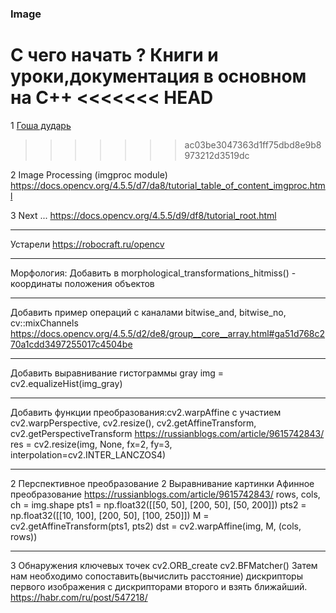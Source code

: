 
### Image

С чего начать ?
Книги и уроки,документация в основном на C++
<<<<<<< HEAD
=======
 
1 [Гоша дударь](https://www.youtube.com/playlist?list=PL0lO_mIqDDFUAQ2RdAgLp6Tj_fREcxk6T)
>>>>>>> ac03be3047363d1ff75dbd8e9b8973212d3519dc
 
2 Image Processing (imgproc module) https://docs.opencv.org/4.5.5/d7/da8/tutorial_table_of_content_imgproc.html

3 Next ... https://docs.opencv.org/4.5.5/d9/df8/tutorial_root.html

------------------------------------------------------------------------------------------------------------------
 
Устарели https://robocraft.ru/opencv

------------------------------------------------------------------------------------------------------------------

Морфология:
    Добавить в morphological_transformations_hitmiss()
    - координаты положения объектов

------------------------------------------------------------------------------------------------------------------

Добавить пример операций с каналами bitwise_and, bitwise_no, cv::mixChannels
https://docs.opencv.org/4.5.5/d2/de8/group__core__array.html#ga51d768c270a1cdd3497255017c4504be        

------------------------------------------------------------------------------------------------------------------

Добавить выравнивание гистограммы gray img = cv2.equalizeHist(img_gray)

------------------------------------------------------------------------------------------------------------------

Добавить функции преобразования:cv2.warpAffine с участием cv2.warpPerspective, cv2.resize(), cv2.getAffineTransform, cv2.getPerspectiveTransform
https://russianblogs.com/article/9615742843/
res = cv2.resize(img, None, fx=2, fy=3, interpolation=cv2.INTER_LANCZOS4)  

------------------------------------------------------------------------------------------------------------------


2 Перспективное преобразование
2 Выравнивание картинки Афинное преобразование https://russianblogs.com/article/9615742843/
rows, cols, ch = img.shape
pts1 = np.float32([[50, 50], [200, 50], [50, 200]])
pts2 = np.float32([[10, 100], [200, 50], [100, 250]])
M = cv2.getAffineTransform(pts1, pts2)
dst = cv2.warpAffine(img, M, (cols, rows))

------------------------------------------------------------------------------------------------------------------

3  Обнаружения ключевых точек cv2.ORB_create
cv2.BFMatcher() Затем нам необходимо сопоставить(вычислить расстояние) дискрипторы первого изображения с дискрипторами второго и взять ближайший.
https://habr.com/ru/post/547218/
